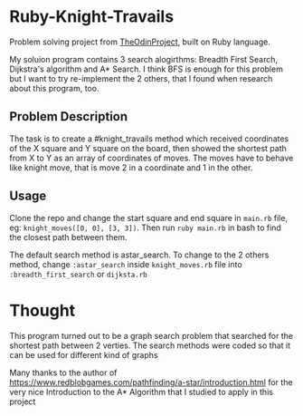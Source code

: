 # Ruby-Knight-Travails

Problem solving project from [TheOdinProject](https://www.theodinproject.com/paths/full-stack-ruby-on-rails/courses/ruby-programming/lessons/knights-travails), built on Ruby language.

My soluion program contains 3 search alogirthms: Breadth First Search, Dijkstra's algorithm and A* Search. I think BFS is enough for this problem but I want to try re-implement the 2 others, that I found when research about this program, too.

## Problem Description

The task is to create a #knight_travails method which received coordinates of the X square and Y square on the board, then showed the shortest path from X to Y as an array of coordinates of moves. The moves have to behave like knight move, that is move 2 in a coordinate and 1 in the other.

## Usage
Clone the repo and change the start square and end square in `main.rb` file, eg: `knight_moves([0, 0], [3, 3])`. Then run `ruby main.rb` in bash to find the closest path between them.

The default search method is astar_search. To change to the 2 others method, change `:astar_search` inside `knight_moves.rb` file into `:breadth_first_search` or `dijksta.rb`

# Thought

This program turned out to be a graph search problem that searched for the shortest path between 2 verties. The search methods were coded so that it can be used for different kind of graphs

Many thanks to the author of https://www.redblobgames.com/pathfinding/a-star/introduction.html for the very nice Introduction to the A* Algorithm that I studied to apply in this project 
